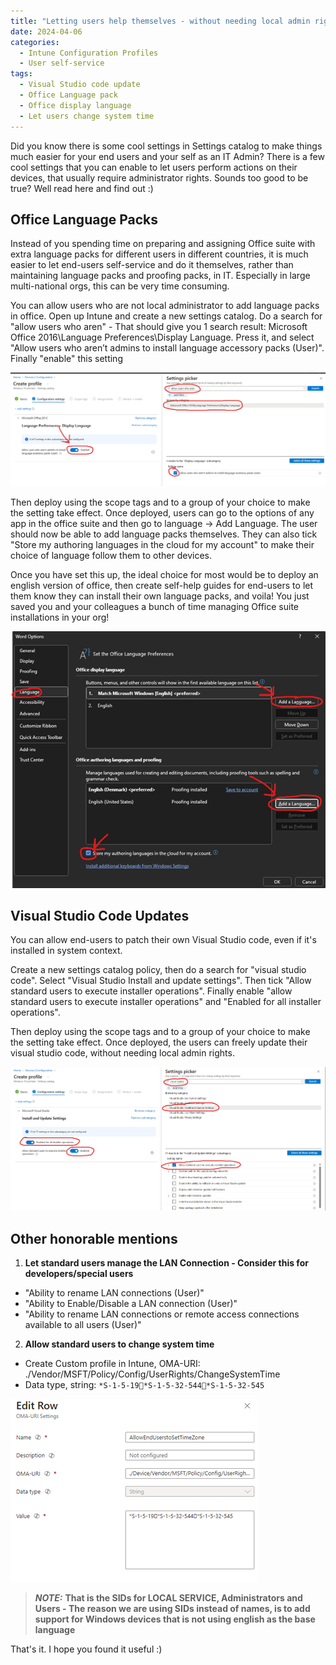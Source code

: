 ```yaml
---
title: "Letting users help themselves - without needing local admin rights"
date: 2024-04-06
categories:
  - Intune Configuration Profiles
  - User self-service
tags:
  - Visual Studio code update
  - Office Language pack
  - Office display language
  - Let users change system time
---
```


Did you know there is some cool settings in Settings catalog to make things much easier for your end users and your self as an IT Admin? There is a few cool settings that you can enable to let users perform actions on their devices, that usually require administrator rights. Sounds too good to be true? Well read here and find out :)


## Office Language Packs
Instead of you spending time on preparing and assigning Office suite with extra language packs for different users in different countries, it is much easier to let end-users self-service and do it themselves, rather than maintaining language packs and proofing packs, in IT. Especially in large multi-national orgs, this can be very time consuming.

You can allow users who are not local administrator to add language packs in office. Open up Intune and create a new settings catalog. Do a search for "allow users who aren" - That should give you 1 search result: Microsoft Office 2016\Language Preferences\Display Language. Press it, and select "Allow users who aren’t admins to install language accessory packs (User)". Finally "enable" this setting

![OfficeLP](/assets/images/2024-04-06-AllowUsers-WhoArentAdmin/SettingsCatalog-OfficeAppInstall.png?raw=true "Intune Settings Catalog")

Then deploy using the scope tags and to a group of your choice to make the setting take effect. Once deployed, users can go to the options of any app in the office suite and then go to language -> Add Language. The user should now be able to add language packs themselves. They can also tick "Store my authoring languages in the cloud for my account" to make their choice of language follow them to other devices.

Once you have set this up, the ideal choice for most would be to deploy an english version of office, then create self-help guides for end-users to let them know they can install their own language packs, and voila! You just saved you and your colleagues a bunch of time managing Office suite installations in your org!

![OfficeLP](/assets/images/2024-04-06-AllowUsers-WhoArentAdmin/InstallLanaugagePack-Word.png?raw=true "Office Language Pack")

## Visual Studio Code Updates
You can allow end-users to patch their own Visual Studio code, even if it's installed in system context.

Create a new settings catalog policy, then do a search for "visual studio code". Select "Visual Studio Install and update settings". Then tick "Allow standard users to execute installer operations". Finally enable "allow standard users to execute installer operations" and "Enabled for all installer operations".

Then deploy using the scope tags and to a group of your choice to make the setting take effect. Once deployed, the users can freely update their visual studio code, without needing local admin rights.

![VSCodeUpdate](/assets/images/2024-04-06-AllowUsers-WhoArentAdmin/SettingsCatalog-VisualStudioCodeUpdates.png?raw=true "VS Code Updates")

## Other honorable mentions

1. **Let standard users manage the LAN Connection - Consider this for developers/special users**
* "Ability to rename LAN connections (User)"
* "Ability to Enable/Disable a LAN connection (User)"
* "Ability to rename LAN connections or remote access connections available to all users (User)"

2. **Allow standard users to change system time**
* Create Custom profile in Intune, OMA-URI: ./Vendor/MSFT/Policy/Config/UserRights/ChangeSystemTime
* Data type, string: `*S-1-5-19*S-1-5-32-544*S-1-5-32-545`

![TimezoneOmaURI](/assets/images/2024-04-06-AllowUsers-WhoArentAdmin/TimeZone-OMAURI.png?raw=true "Timezone-OMAURI")



> **_NOTE:_** **That is the SIDs for LOCAL SERVICE, Administrators and Users - The reason we are using SIDs instead of names, is to add support for Windows devices that is not using english as the base language**

That's it. I hope you found it useful :)
